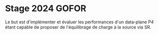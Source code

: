 # Stage 2024 GOFOR

Le but est d'implémenter et évaluer les performances d'un data-plane P4 étant capable de proposer de l'équilibrage de charge à la source via SR.

